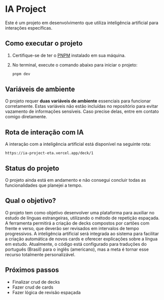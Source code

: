 # IA Project

Este é um projeto em desenvolvimento que utiliza inteligência artificial para interações específicas.

## Como executar o projeto

1. Certifique-se de ter o [PNPM](https://pnpm.io/) instalado em sua máquina.
2. No terminal, execute o comando abaixo para iniciar o projeto:

    ```bash
    pnpm dev
    ```

## Variáveis de ambiente

O projeto requer **duas variáveis de ambiente** essenciais para funcionar corretamente. Estas variáveis não estão incluídas no repositório para evitar vazamento de informações sensíveis. Caso precise delas, entre em contato comigo diretamente.

## Rota de interação com IA

A interação com a inteligência artificial está disponível na seguinte rota:

```
https://ia-project-eta.vercel.app/deck/1
```

## Status do projeto

O projeto ainda está em andamento e não consegui concluir todas as funcionalidades que planejei a tempo.

## Qual o objetivo?

O projeto tem como objetivo desenvolver uma plataforma para auxiliar no estudo de línguas estrangeiras, utilizando o método de repetição espaçada. A ferramenta permitirá a criação de decks compostos por cartões com frente e verso, que deverão ser revisados em intervalos de tempo progressivos. A inteligência artificial será integrada ao sistema para facilitar a criação automática de novos cards e oferecer explicações sobre a língua em estudo. Atualmente, o código está configurado para traduções do português (Brasil) para o inglês (americano), mas a meta é tornar esse recurso totalmente personalizável.

## Próximos passos

- Finalizar crud de decks
- Fazer crud de cards
- Fazer lógica de revisão espaçada

